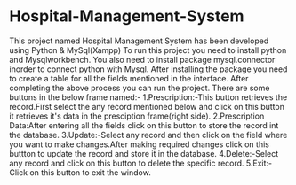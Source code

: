 # Hospital-Management-System
This project named Hospital Management System has been developed using Python & MySql(Xampp)
To run this project you need to install python and Mysqlworkbench.
You also need to install package mysql.connector inorder to connect python with Mysql.
After installing the package you need to create a table for all the fields mentioned in the interface.
After completing the above process you can run the project.
There are some buttons in the below frame named:-
1.Prescription:-This button retrieves the record.First select the any record mentioned below and click on this button it retrieves it's data in the presciption frame(right side).
2.Prescription Data:After entering all the fields click on this button to store the record int the database.
3.Update:-Select any record and then click on the field where you want to make changes.After making required changes click on this buttton to update the record and store it in the database.
4.Delete:-Select any record and click on this button to delete the specific record.
5.Exit:-Click on this button to exit the window.
